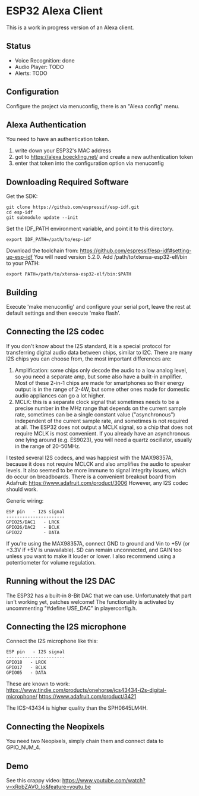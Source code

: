 ESP32 Alexa Client
=======================
This is a work in progress version of an Alexa client.

## Status

<ul>
    <li>Voice Recognition: done</li>
    <li>Audio Player: TODO</li>
    <li>Alerts: TODO</li>
</ul>

## Configuration

Configure the project via menuconfig, there is an "Alexa config" menu.


## Alexa Authentication

You need to have an authentication token.

1. write down your ESP32's MAC address
2. got to https://alexa.boeckling.net/ and create a new authentication token
3. enter that token into the configuration option via menuconfig

## Downloading Required Software

Get the SDK:

    git clone https://github.com/espressif/esp-idf.git
    cd esp-idf
    git submodule update --init

Set the IDF_PATH environment variable, and point it to this directory.

    export IDF_PATH=/path/to/esp-idf

Download the toolchain from: https://github.com/espressif/esp-idf#setting-up-esp-idf
You will need version 5.2.0.
Add /path/to/xtensa-esp32-elf/bin to your PATH:

    export PATH=/path/to/xtensa-esp32-elf/bin:$PATH

## Building

Execute 'make menuconfig' and configure your serial port, leave the rest at default settings and then execute 'make flash'.

## Connecting the I2S codec

If you don't know about the I2S standard, it is a special protocol for transferring digital audio data between chips, similar to I2C. There are many I2S chips you can choose from, the most important differences are:

1. Amplification: some chips only decode the audio to a low analog level, so you need a separate amp, but some also have a built-in amplifier. Most of these 2-in-1 chips are made for smartphones so their energy output is in the range of 2-4W, but some other ones made for domestic audio appliances can go a lot higher.
2. MCLK: this is a separate clock signal that sometimes needs to be a precise number in the MHz range that depends on the current sample rate, sometimes can be a single constant value ("asynchronous") independent of the current sample rate, and sometimes is not required at all. The ESP32 does not output a MCLK signal, so a chip that does not require MCLK is most convenient. If you already have an asynchronous one lying around (e.g. ES9023), you will need a quartz oscillator, usually in the range of 20-50MHz.

I tested several I2S codecs, and was happiest with the MAX98357A, because it does not require MCLCK and also amplifies the audio to speaker levels. It also seemed to be more immune to signal integrity issues, which do occur on breadboards. There is a convenient breakout board from Adafruit: https://www.adafruit.com/product/3006
However, any I2S codec should work.

Generic wiring:

```
ESP pin   - I2S signal
----------------------
GPIO25/DAC1   - LRCK
GPIO26/DAC2   - BCLK
GPIO22        - DATA
```

If you're using the MAX98357A, connect GND to ground and Vin to +5V (or +3.3V if +5V is unavailable). SD can remain unconnected, and GAIN too unless you want to make it louder or lower. I also recommend using a potentiometer for volume regulation.

## Running without the I2S DAC

The ESP32 has a built-in 8-Bit DAC that we can use. Unfortunately that part isn't working yet, patches welcome!
The functionality is activated by uncommenting "#define USE_DAC" in playerconfig.h.

## Connecting the I2S microphone

Connect the I2S microphone like this:
```
ESP pin   - I2S signal
----------------------
GPIO18   - LRCK
GPIO17   - BCLK
GPIO05   - DATA
```

These are known to work:
https://www.tindie.com/products/onehorse/ics43434-i2s-digital-microphone/
https://www.adafruit.com/product/3421

The ICS-43434 is higher quality than the SPH0645LM4H.

## Connecting the Neopixels

You need two Neopixels, simply chain them and connect data to GPIO_NUM_4.

## Demo

See this crappy video: https://www.youtube.com/watch?v=xRobZAVO_Io&feature=youtu.be
